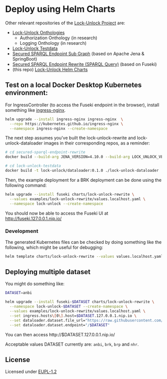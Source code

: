 # Deploy using Helm Charts

Other relevant repositories of the [Lock-Unlock Project](https://labs.kadaster.nl/cases/lockunlock) are:

- [Lock-Unlock Onthologies](https://github.com/kadaster-labs/lock-unlock-onthologies)
  - Authorization Onthology (in research)
  - Logging Onthology (in research)
- [Lock-Unlock Testdata](https://github.com/kadaster-labs/lock-unlock-testdata)
- [Secured SPARQL Endpoint Sub Graph](https://github.com/kadaster-labs/secured-sparql-endpoint) (based on Apache Jena & SpringBoot)
- [Secured SPARQL Endpoint Rewrite (SPARQL Query)](https://github.com/kadaster-labs/secured-sparql-endpoint-rewrite) (based on Fuseki)
- (this repo) [Lock-Unlock Helm Charts](https://github.com/kadaster-labs/lock-unlock-helm-charts)

## Test on a local Docker Desktop Kubernetes environment:
For IngressController (to access the Fuseki endpoint in the browser), install something like [ingress-nginx](https://kubernetes.github.io/ingress-nginx/).
```bash
helm upgrade --install ingress-nginx ingress-nginx  \
  --repo https://kubernetes.github.io/ingress-nginx \
  --namespace ingress-nginx --create-namespace
```

The next step assumes you've built the lock-unlock-rewrite and lock-unlock-dataloader images in their corresponding repos, as a reminder:
```bash
# cd secured-sparql-endpoint-rewrite
docker build --build-arg JENA_VERSION=4.10.0 --build-arg LOCK_UNLOCK_VERSION=0.1.0 -t lock-unlock/rewrite:0.1.0 -f docker/Dockerfile .

# cd lock-unlock-testdata
docker build -t lock-unlock/dataloader:0.1.0 ./lock-unlock-dataloader
```

Then, the example deployment for a BRK deployment can be done using the following command:
```bash
helm upgrade --install fuseki charts/lock-unlock-rewrite \
  --values examples/lock-unlock-rewrite/values.localhost.yaml \
  --namespace lock-unlock --create-namespace
```

You should now be able to access the Fuseki UI at http://fuseki.127.0.0.1.nip.io/

### Development
The generated Kubernetes files can be checked by doing something like the following, which might be useful for debugging:
```bash
helm template charts/lock-unlock-rewrite --values values.localhost.yaml --debug > foo.yaml
```

## Deploying multiple dataset
You might do something like:
```bash
DATASET=anbi

helm upgrade --install fuseki-$DATASET charts/lock-unlock-rewrite \
  --namespace lock-unlock-$DATASET --create-namespace \
  --values examples/lock-unlock-rewrite/values.localhost.yaml \
  --set ingress.hosts\[0\].host=$DATASET.127.0.0.1.nip.io \
  --set dataloader.dataset.file_url="https://raw.githubusercontent.com/kadaster-labs/lock-unlock-testdata/main/testdata-$DATASET/lock-unlock-$DATASET.ttl.gz" \
  --set dataloader.dataset.endpoint="/$DATASET"
```

You can then access http://$DATASET.127.0.0.1.nip.io/

Acceptable values DATASET currently are: `anbi`, `brk`, `brp` and `nhr`.

## License

Licensed under [EUPL-1.2](LICENSE.md)
